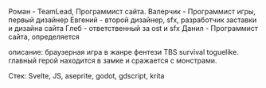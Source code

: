 Роман - TeamLead, Программист сайта.
Валерчик - Программист игры, первый дизайнер
Евгений - второй дизайнер, sfx, разработчик заставки и дизайна сайта
Глеб - ответственный за ost и sfx
Данил - Программист сайта, определяется

описание: браузерная игра в жанре фентези TBS survival toguelike.
главный герой находится в замке и сражается с монстрами.

Стек: Svelte, JS, aseprite, godot, gdscript, krita
